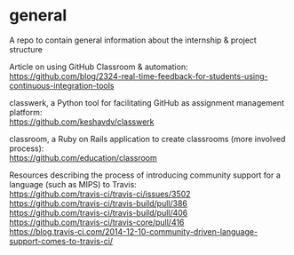# general
A repo to contain general information about the internship &amp; project structure  

Article on using GitHub Classroom & automation:  
https://github.com/blog/2324-real-time-feedback-for-students-using-continuous-integration-tools  

classwerk, a Python tool for facilitating GitHub as assignment management platform:  
https://github.com/keshavdv/classwerk  

classroom, a Ruby on Rails application to create classrooms (more involved process):  
https://github.com/education/classroom  

Resources describing the process of introducing community support for a language (such as MIPS) to Travis:  
https://github.com/travis-ci/travis-ci/issues/3502  
https://github.com/travis-ci/travis-build/pull/386  
https://github.com/travis-ci/travis-build/pull/406  
https://github.com/travis-ci/travis-core/pull/416  
https://blog.travis-ci.com/2014-12-10-community-driven-language-support-comes-to-travis-ci/  
